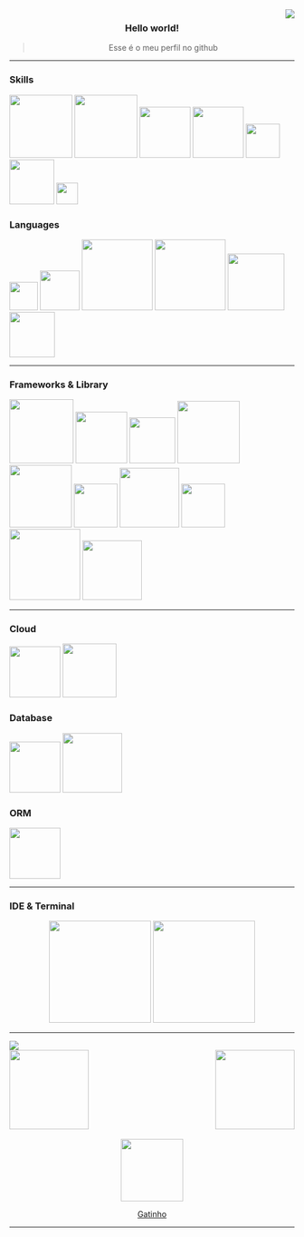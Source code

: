 <img align="right" src="https://media2.giphy.com/media/cKtQKy2VylZC0/giphy.gif?cid=ecf05e47ev7qxe8jyadj44whujjqb5pc8bk2rfl1zyesewhw&ep=v1_gifs_related&rid=giphy.gif&ct=g">
<div align="center">

### Hello world!

> Esse é o meu perfil no github
</div>

***

### Skills

<p>
     <img width="111" src="https://img.shields.io/badge/-JavaScript-black?style=flat-square&logo=javascript"/>
     <img width="111" src="https://img.shields.io/badge/-TypeScript-black?style=flat-square&logo=typescript">
     <img width="90" src="https://img.shields.io/badge/-Node.js-black?style=flat-square&logo=Node.js" />
     <img width="90" src="https://img.shields.io/badge/-GitHub-black?style=flat-square&logo=github"/>
     <img width="60" src="https://img.shields.io/badge/-Git-black?style=flat-square&logo=git"> 
     <img width="79" src="https://img.shields.io/badge/-Unity-black?style=flat-square&logo=unity">
     <img width="38" src="https://img.shields.io/badge/C%23-black?style=flat-square&logo=c-sharp">
</p>

### Languages 
<p>
<img width="50" src="https://img.shields.io/badge/C%23-239120?style=for-the-badge&logo=csharp&logoColor=white" />
<img width="70" src="https://img.shields.io/badge/C%2B%2B-00599C?style=for-the-badge&logo=c%2B%2B&logoColor=white" />
<img width="125" src="https://img.shields.io/badge/JavaScript-323330?style=for-the-badge&logo=javascript&logoColor=F7DF1E" />
<img width="125" src="https://img.shields.io/badge/TypeScript-007ACC?style=for-the-badge&logo=typescript&logoColor=white" />
<img width="100" src="https://img.shields.io/badge/Python-FFD43B?style=for-the-badge&logo=python&logoColor=blue" />
<img width="80" src="https://img.shields.io/badge/Rust-black?style=for-the-badge&logo=rust&logoColor=#E57324" />     
</p>

***

### Frameworks & Library 

<p>
     <img width="113" src="https://img.shields.io/badge/Express.js-black?style=flat-square&logo=express">
     <img width="91" src="https://img.shields.io/badge/Next.js-black?style=flat-square&logo=Next.js">
     <img width="81" src="https://img.shields.io/badge/-React-black?style=flat-square&logo=React"/>
     <img width="110" src="https://img.shields.io/badge/-Socket.io-black?style=flat-square&logo=Socket.io"/>
     <img width="110" src="https://img.shields.io/badge/Chakra--UI-319795?style=for-the-badge&logo=chakra-ui&logoColor=white"/>
     <img width="77" src="https://img.shields.io/badge/Deno-464647?style=for-the-badge&logo=deno&logoColor=white"/>
     <img width="105" src="https://img.shields.io/badge/Electron-2B2E3A?style=for-the-badge&logo=electron&logoColor=9FEAF9"/>
     <img width="77" src="https://img.shields.io/badge/Tauri-FFC131?style=for-the-badge&logo=Tauri&logoColor=white"/>
     <img width="125" src="https://img.shields.io/badge/Tailwind_CSS-38B2AC?style=for-the-badge&logo=tailwind-css&logoColor=white"/>
     <img width="105" src="https://img.shields.io/badge/Node%20js-339933?style=for-the-badge&logo=nodedotjs&logoColor=white"/>
</p>

***

### Cloud 
<p>
          <img width="90" src="https://img.shields.io/badge/Vercel-000000?style=for-the-badge&logo=vercel&logoColor=white"/>
          <img width="95" src="https://img.shields.io/badge/Netlify-00C7B7?style=for-the-badge&logo=netlify&logoColor=white"/>
</p>

### Database
<p>
     <img width="90" src="https://img.shields.io/badge/MongoDB-4EA94B?style=for-the-badge&logo=mongodb&logoColor=white" />
     <img width="105" src="https://img.shields.io/badge/PostgreSQL-316192?style=for-the-badge&logo=postgresql&logoColor=white" />
</p>

### ORM
<p>
     <img width="90" src="https://img.shields.io/badge/Prisma-3982CE?style=for-the-badge&logo=Prisma&logoColor=white" />
</p>

***


### IDE & Terminal

<p align="center">
     <img width="180" src="https://img.shields.io/badge/-Visual Studio Code-black?style=flat-square&logo=visualstudiocode"/>
     <img width="180" src="https://img.shields.io/badge/-Windows Terminal-black?style=flat-square&logo=windowsterminal"/>
</p>

***

<img src="https://64.media.tumblr.com/196e5caf117c379ca8b4138f5061a9f2/tumblr_oz3l83lbxW1vghtqoo2_1280.gif">
 
<div>
  <a href="https://github.com/unknownncat">
    <img height="140em" src="https://github-readme-stats.vercel.app/api/pin/?username=unknownncat&repo=unknownncat&text_color=ff4500&theme=midnight-purple&show_icons=true"/>
    <img height="140em" align="right" src="https://github-readme-stats.vercel.app/api?username=unknownncat&show_icons=true&theme=midnight-purple&include_all_commits=true&count_private=true&text_color=ff4500"/>
  </div>
  </br>
  
<div align="center">
  <img src="https://media.giphy.com/media/vFKqnCdLPNOKc/giphy.gif" width="110" height="110" />
  <p>Gatinho</p>
</div>

***
